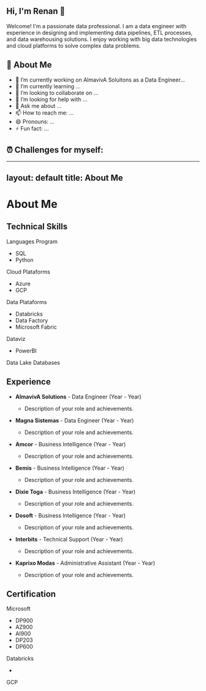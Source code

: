 ## Hi, I'm Renan 👋

Welcome! I'm a passionate data professional.
I am a data engineer with experience in designing and implementing data pipelines, ETL processes, and data warehousing solutions. I enjoy working with big data technologies and cloud platforms to solve complex data problems.


## 🚀 About Me 

- 🔭 I’m currently working on AlmavivA Soluitons as a Data Engineer...
- 🌱 I’m currently learning ...
- 👯 I’m looking to collaborate on ...
- 🤔 I’m looking for help with ...
- 💬 Ask me about ...
- 📫 How to reach me: ...
- 😄 Pronouns: ...
- ⚡ Fun fact: ...


## ⏰  Challenges for myself:
---
layout: default
title: About Me
---



# About Me


## Technical Skills

Languages Program
- SQL
- Python

Cloud Plataforms
- Azure
- GCP

Data Plataforms
- Databricks
- Data Factory
- Microsoft Fabric

Dataviz
- PowerBI

Data Lake
Databases

## Experience

- **AlmavivA Solutions** - Data Engineer (Year - Year)
  - Description of your role and achievements.

- **Magna Sistemas** - Data Engineer (Year - Year)
  - Description of your role and achievements.
  
- **Amcor** - Business Intelligence (Year - Year)
  - Description of your role and achievements.

- **Bemis** - Business Intelligence (Year - Year)
  - Description of your role and achievements.
  
- **Dixie Toga** - Business Intelligence (Year - Year)
  - Description of your role and achievements.
  
- **Dosoft** - Business Intelligence (Year - Year)
  - Description of your role and achievements.  
  
- **Interbits** - Technical Support (Year - Year)
  - Description of your role and achievements.
  
- **Kaprixo Modas** - Administrative Assistant (Year - Year)
  - Description of your role and achievements.  
  
## Certification

Microsoft
 
 - DP900
 - AZ900
 - AI900
 - DP203
 - DP600
 
Databricks
 
 -
 
GCP